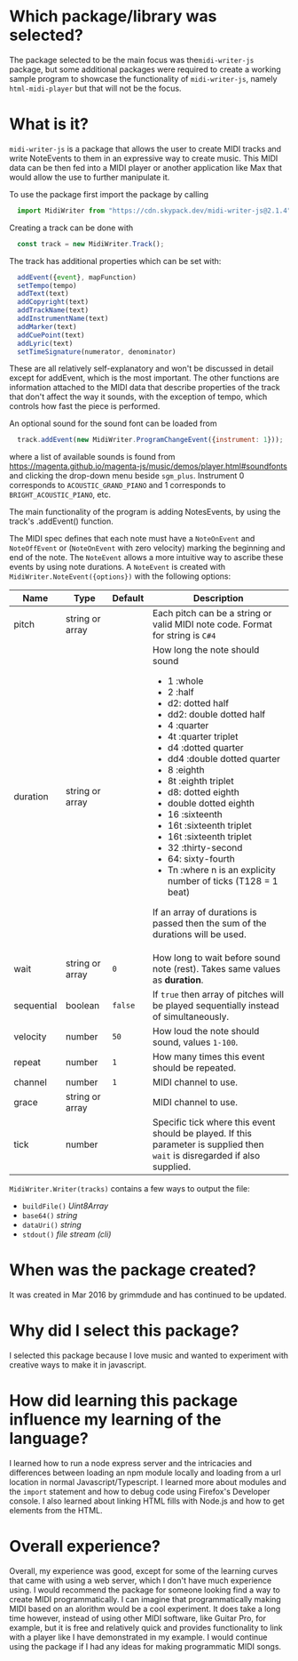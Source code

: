 # Which package/library was selected?

The package selected to be the main focus was the`midi-writer-js` package, but some additional packages were required to create a working sample program to showcase the functionality of `midi-writer-js`, namely `html-midi-player` but that will not be the focus. 

# What is it?

`midi-writer-js` is a package that allows the user to create MIDI tracks and write NoteEvents to them in an expressive way to create music. This MIDI data can be then fed into a MIDI player or another application like Max that would allow the use to further manipulate it. 

To use the package first import the package by calling 
```javascript 
  import MidiWriter from "https://cdn.skypack.dev/midi-writer-js@2.1.4"
```
Creating a track can be done with
```javascript
  const track = new MidiWriter.Track();
```
The track has additional properties which can be set with:
```javascript
  addEvent({event}, mapFunction)
  setTempo(tempo)
  addText(text)
  addCopyright(text)
  addTrackName(text)
  addInstrumentName(text)
  addMarker(text)
  addCuePoint(text)
  addLyric(text)
  setTimeSignature(numerator, denominator)
```
These are all relatively self-explanatory and won't be discussed in detail except for addEvent, which is the most important. The other functions are information attached to the MIDI data that describe properties of the track that don't affect the way it sounds, with the exception of tempo, which controls how fast the piece is performed.

An optional sound for the sound font can be loaded from
```javascript
  track.addEvent(new MidiWriter.ProgramChangeEvent({instrument: 1}));
```
where a list of available sounds is found from https://magenta.github.io/magenta-js/music/demos/player.html#soundfonts and clicking the drop-down menu beside `sgm_plus`.
Instrument 0 corresponds to `ACOUSTIC_GRAND_PIANO` and 1 corresponds to `BRIGHT_ACOUSTIC_PIANO`, etc. 

The main functionality of the program is adding NotesEvents, by using the track's .addEvent() function.

The MIDI spec defines that each note must have a `NoteOnEvent` and `NoteOffEvent` or (`NoteOnEvent` with zero velocity) marking the beginning and end of the note. The `NoteEvent` allows a more intuitive way to ascribe these events by using note durations. A `NoteEvent` is created with `MidiWriter.NoteEvent({options})` with the following options:

| Name       | Type            | Default | Description                                                                                                                 |
| ---------- | --------------- | ------- | --------------------------------------------------------------------------------------------------------------------------- |
| pitch      | string or array |         | Each pitch can be a string or valid MIDI note code. Format for string is `C#4`                                              |
| duration   | string or array |         | How long the note should sound <ul><li>1 :whole</li><li>2 :half</li><li>d2: dotted half</li><li>dd2: double dotted half</li><li>4 :quarter</li><li>4t :quarter triplet</li><li>d4 :dotted quarter</li><li>dd4 :double dotted quarter</li><li>8 :eighth</li><li>8t :eighth triplet</li><li>d8: dotted eighth</li><li>double dotted eighth</li><li>16 :sixteenth</li><li>16t :sixteenth triplet</li><li>16t :sixteenth triplet</li><li>32 :thirty-second</li><li>64: sixty-fourth</li><li>Tn :where n is an explicity number of ticks (T128 = 1 beat)</li></ul><p>If an array of durations is passed then the sum of the durations will be used.</p>                                                                                                                 | 
| wait       | string or array | `0`     | How long to wait before sound note (rest). Takes same values as **duration**.                                               |
| sequential | boolean         | `false` | If `true` then array of pitches will be played sequentially instead of simultaneously.                                      |
| velocity   | number          | `50`    | How loud the note should sound, values `1-100`.                                                                             |
| repeat     | number          | `1`     | How many times this event should be repeated.                                                                               |
| channel    | number          | `1`     | MIDI channel to use.                                                                                                        |
| grace      | string or array |         | MIDI channel to use.                                                                                                        |
| tick       | number          |         | Specific tick where this event should be played. If this parameter is supplied then `wait` is disregarded if also supplied. |

`MidiWriter.Writer(tracks)` contains a few ways to output the file:

* `buildFile()` *Uint8Array*
* `base64()` *string*
* `dataUri()` *string*
* `stdout()` *file stream (cli)*

# When was the package created?

It was created in Mar 2016 by grimmdude and has continued to be updated. 

# Why did I select this package?

I selected this package because I love music and wanted to experiment with creative ways to make it in javascript. 

# How did learning this package influence my learning of the language?

I learned how to run a node express server and the intricacies and differences between loading an npm module locally and loading from a url location in normal Javascript/Typescript. I learned more about modules and the `import` statement and how to debug code using Firefox's Developer console. I also learned about linking HTML fills with Node.js and how to get elements from the HTML. 

# Overall experience?

Overall, my experience was good, except for some of the learning curves that came with using a web server, which I don't have much experience using. I would recommend the package for someone looking find a way to create MIDI programmatically. I can imagine that programmatically making MIDI based on an alorithm would be a cool experiment. It does take a long time however, instead of using other MIDI software, like Guitar Pro, for example, but it is free and relatively quick and provides functionality to link with a player like I have demonstrated in my example. I would continue using the package if I had any ideas for making programmatic MIDI songs. 





